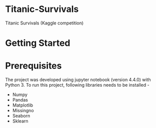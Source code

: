 # Titanic-Survivals
Titanic Survivals (Kaggle competition)

# Getting Started


# Prerequisites
The project was developed using jupyter notebook (version 4.4.0) with Python 3.
To run this project, following libraries needs to be installed - 
* Numpy
* Pandas
* Matplotlib
* Missingno
* Seaborn
* Sklearn
